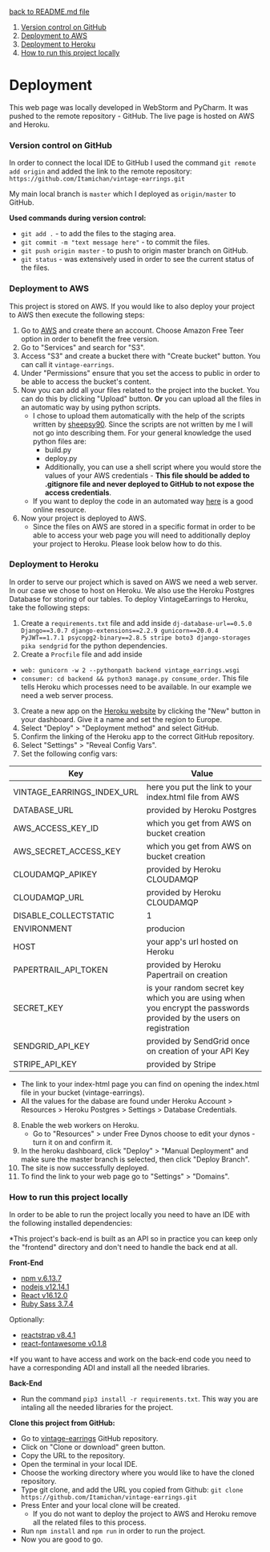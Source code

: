 
[back to README.md file](../README.md)

1. [Version control on GitHub](#version-control-on-github)
2. [Deployment to AWS](#deployment-to-aws)
3. [Deployment to Heroku](#deployment-to-heroku)
4. [How to run this project locally](#how-to-run-this-project-locally)

# Deployment

This web page was locally developed in WebStorm and PyCharm. It was pushed to the remote repository - GitHub. The live page is hosted on AWS and Heroku. 

### Version control on GitHub

In order to connect the local IDE to GitHub I used the command `git remote add origin` and added the link to the remote repository: `https://github.com/Itamichan/vintage-earrings.git`

My main local branch is `master` which I deployed as `origin/master` to GitHub.

**Used commands during version control:**
* `git add .` - to add the files to the staging area.
* `git commit -m "text message here"` - to commit the files.
* `git push origin master` - to push to origin master branch on GitHub.
* `git status` - was extensively used in order to see the current status of the files.

### Deployment to AWS

This project is stored on AWS. If you would like to also deploy your project to AWS then execute the following steps:

1. Go to [AWS](https://aws.amazon.com/) and create there an account. Choose Amazon Free Teer option in order to benefit the free version.
2. Go to "Services" and search for "S3".
3. Access "S3" and create a bucket there with "Create bucket" button. You can call it `vintage-earrings`.
4. Under "Permissions" ensure that you set the access to public in order to be able to access the bucket's content.
5. Now you can add all your files related to the project into the bucket. You can do this by clicking "Upload" button. **Or** you can upload all the files in an automatic way by using python scripts.
    * I chose to upload them automatically with the help of the scripts written by [sheepsy90](https://github.com/sheepsy90). Since the scripts are not written by me I will not go into describing them. For your general knowledge the used python files are:
        * build.py
        * deploy.py
        * Additionally, you can use a shell script where you would store the values of your AWS credentials - **This file should be added to .gitignore file and never deployed to GitHub to not expose the access credentials**.
    * If you want to deploy the code in an automated way [here](https://www.freecodecamp.org/news/automated-deployment-in-aws-5aadc2e708a9/) is a good online resource.
6. Now your project is deployed to AWS.
    * Since the files on AWS are stored in a specific format in order to be able to access your web page you will need to additionally deploy your project to Heroku. Please look below how to do this.

### Deployment to Heroku

In order to serve our project which is saved on AWS we need a web server. In our case we chose to host on Heroku.
We also use the Heroku Postgres Database for storing of our tables.
To deploy VintageEarrings to Heroku, take the following steps:

1. Create a `requirements.txt` file and add inside `dj-database-url==0.5.0 Django==3.0.7 django-extensions==2.2.9 gunicorn==20.0.4 PyJWT==1.7.1 psycopg2-binary==2.8.5 stripe boto3 django-storages pika sendgrid` for the python dependencies.
2. Create a `Procfile` file and add inside 
* `web: gunicorn -w 2 --pythonpath backend vintage_earrings.wsgi`
* `consumer: cd backend && python3 manage.py consume_order`. 
This file tells Heroku which processes need to be available. In our example we need a web server process.
3. Create a new app on the [Heroku website](https://dashboard.heroku.com/apps) by clicking the "New" button in your dashboard. Give it a name and set the region to Europe.
4. Select "Deploy" > "Deployment method" and select GitHub.
5. Confirm the linking of the Heroku app to the correct GitHub repository.
6. Select "Settings" > "Reveal Config Vars".
7. Set the following config vars:

|  **Key** | **Value**  |
|---|---|
| VINTAGE_EARRINGS_INDEX_URL | here you put the link to your index.html file from AWS  | 
| DATABASE_URL  | provided by Heroku Postgres | 
| AWS_ACCESS_KEY_ID | which you get from AWS on bucket creation|
| AWS_SECRET_ACCESS_KEY | which you get from AWS on bucket creation |
| CLOUDAMQP_APIKEY | provided by Heroku CLOUDAMQP |
| CLOUDAMQP_URL | provided by Heroku CLOUDAMQP |
| DISABLE_COLLECTSTATIC | 1 |
| ENVIRONMENT | producion |
| HOST | your app's url hosted on Heroku |
| PAPERTRAIL_API_TOKEN | provided by Heroku Papertrail on creation |
| SECRET_KEY | is your random secret key which you are using when you encrypt the passwords provided by the users on registration |
| SENDGRID_API_KEY | provided by SendGrid once on creation of your API Key |
| STRIPE_API_KEY | provided by Stripe |
        
* The link to your index-html page you can find on opening the index.html file in your bucket (vintage-earrings).
* All the values for the dabase are found under Heroku Account > Resources > Heroku Postgres > Settings > Database Credentials.

8. Enable the web workers on Heroku.
    * Go to "Resources" > under Free Dynos choose to edit your dynos - turn it on and confirm it.
9. In the heroku dashboard, click "Deploy" > "Manual Deployment" and make sure the master branch is selected, then click "Deploy Branch".
10. The site is now successfully deployed.
11. To find the link to your web page go to "Settings" > "Domains".

### How to run this project locally

In order to be able to run the project locally you need to have an IDE with the following installed dependencies:

*This project's back-end is built as an API so in practice you can keep only the "frontend" directory and don't need to handle the back end at all.

**Front-End**  
* [npm v.6.13.7](https://www.npmjs.com/)
* [nodejs v12.14.1](https://nodejs.org/en/)
* [React v16.12.0](https://reactjs.org/)
* [Ruby Sass 3.7.4](https://sass-lang.com/)

Optionally:
* [reactstrap v8.4.1](https://reactstrap.github.io/)
* [react-fontawesome v0.1.8](https://github.com/FortAwesome/react-fontawesome)

*If you want to have access and work on the back-end code you need to have a corresponding ADI and install all the needed libraries.

**Back-End**
* Run the command `pip3 install -r requirements.txt`. This way you are intaling all the needed libraries for the project.

**Clone this project from GitHub:**

* Go to [vintage-earrings](https://github.com/Itamichan/vintage-earrings) GitHub repository.
* Click on "Clone or download" green button.
* Copy the URL to the repository.
* Open the terminal in your local IDE.
* Choose the working directory where you would like to have the cloned repository.
* Type git clone, and add the URL you copied from Github: `git clone https://github.com/Itamichan/vintage-earrings.git`
* Press Enter and your local clone will be created.
    * If you do not want to deploy the project to AWS and Heroku remove all the related files to this process.
* Run `npm install` and `npm run` in order to run the project.
* Now you are good to go.